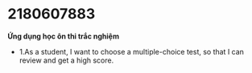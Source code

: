 # 2180607883
**Ứng dụng học ôn thi trắc nghiệm**
 - 1.As a student, I want to choose a multiple-choice test, so that I can review and get a high score.
